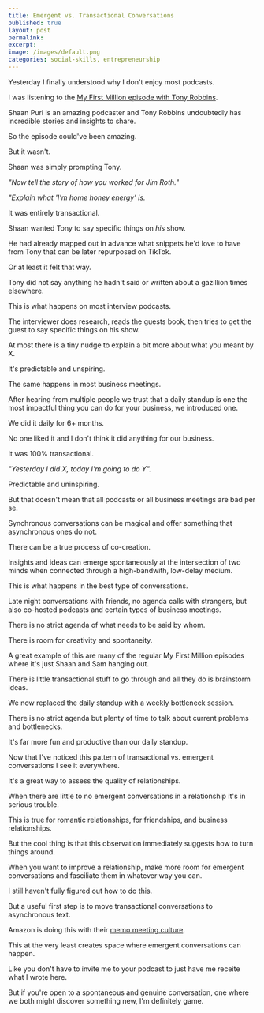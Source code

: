 ```yaml
---
title: Emergent vs. Transactional Conversations
published: true
layout: post
permalink: 
excerpt:
image: /images/default.png
categories: social-skills, entrepreneurship
---
```


Yesterday I finally understood why I don't enjoy most podcasts.

I was listening to the [My First Million episode with Tony Robbins](https://www.mfmpod.com/tony-robbins-changes-my-life-48-minute-coaching-session/).

Shaan Puri is an amazing podcaster and Tony Robbins undoubtedly has incredible stories and insights to share. 

So the episode could've been amazing.

But it wasn't.

Shaan was simply prompting Tony.

*"Now tell the story of how you worked for Jim Roth."*

*"Explain what 'I'm home honey energy' is.*

It was entirely transactional.

Shaan wanted Tony to say specific things on *his* show.

He had already mapped out in advance what snippets he'd love to have from Tony that can be later repurposed on TikTok.

Or at least it felt that way.

Tony did not say anything he hadn't said or written about a gazillion times elsewhere.

This is what happens on most interview podcasts.

The interviewer does research, reads the guests book, then tries to get the guest to say specific things on his show.

At most there is a tiny nudge to explain a bit more about what you meant by X.

It's predictable and unspiring.

The same happens in most business meetings.

After hearing from multiple people we trust that a daily standup is one the most impactful thing you can do for your business, we introduced one.

We did it daily for 6+ months.

No one liked it and I don't think it did anything for our business.

It was 100% transactional.

*"Yesterday I did X, today I'm going to do Y".*

Predictable and uninspiring.

But that doesn't mean that all podcasts or all business meetings are bad per se.

Synchronous conversations can be magical and offer something that asynchronous ones do not.

There can be a true process of co-creation.

Insights and ideas can emerge spontaneously at the intersection of two minds when connected through a high-bandwith, low-delay medium.

This is what happens in the best type of conversations.

Late night conversations with friends, no agenda calls with strangers, but also co-hosted podcasts and certain types of business meetings.

There is no strict agenda of what needs to be said by whom.

There is room for creativity and spontaneity.

A great example of this are many of the regular My First Million episodes where it's just Shaan and Sam hanging out.

There is little transactional stuff to go through and all they do is brainstorm ideas.

We now replaced the daily standup with a weekly bottleneck session.

There is no strict agenda but plenty of time to talk about current problems and bottlenecks.

It's far more fun and productive than our daily standup.

Now that I've noticed this pattern of transactional vs. emergent conversations I see it everywhere.

It's a great way to assess the quality of relationships.

When there are little to no emergent conversations in a relationship it's in serious trouble.

This is true for romantic relationships, for friendships, and business relationships.

But the cool thing is that this observation immediately suggests how to turn things around.

When you want to improve a relationship, make more room for emergent conversations and fasciliate them in whatever way you can.

I still haven't fully figured out how to do this.

But a useful first step is to move transactional conversations to asynchronous text.

Amazon is doing this with their [memo meeting culture](https://commoncog.com/working-backwards/).

This at the very least creates space where emergent conversations can happen.

Like you don't have to invite me to your podcast to just have me receite what I wrote here.

But if you're open to a spontaneous and genuine conversation, one where we both might discover something new, I'm definitely game.